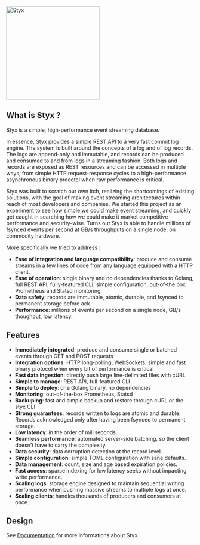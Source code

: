 <img src="https://gitlab.com/dataptive/styx/-/raw/master/docs/logo.png" alt="Styx" width="250">

What is Styx ?
--------------

Styx is a simple, high-performance event streaming database.

In essence, Styx provides a simple REST API to a very fast commit log engine. The system is built around the concepts of a log and of log records. The logs are append-only and immutable, and records can be produced and consumed to and from logs in a streaming fashion. Both logs and records are exposed as REST resources and can be accessed in multiple ways, from simple HTTP request-response cycles to a high-performance asynchronous binary procotol when raw performance is critical.

Styx was built to scratch our own itch, realizing the shortcomings of existing solutions, with the goal of making event streaming architectures within reach of most developers and companies. We started this project as an experiment to see how simple we could make event streaming, and quickly get caught in searching how we could make it market competitive performance and security-wise. Turns out Styx is able to handle millions of fsynced events per second at GB/s throughputs on a single node, on commodity hardware.

More specifically we tried to address :

- **Ease of integration and language compatibility**: produce and consume streams in a few lines of code from any language equipped with a HTTP client.
- **Ease of operation**: single binary and no dependencies thanks to Golang, full REST API, fully-featured CLI, simple configuration, out-of-the box Prometheus and Statsd monitoring.
- **Data safety**: records are immutable, atomic, durable, and fsynced to permanent storage before ack.
- **Performance**: millions of events per second on a single node, GB/s thoughput, low latency.

Features
--------

- **Immediately integrated**: produce and consume single or batched events through GET and POST requests
- **Integration options**: HTTP long-polling, WebSockets, simple and fast binary protocol when every bit of performance is critical
- **Fast data ingestion**: directly push large line-delimited files with cURL
- **Simple to manage**: REST API, full-featured CLI
- **Simple to deploy**: one Golang binary, no dependencies
- **Monitoring**: out-of-the-box Prometheus, Statsd
- **Backuping**: fast and simple backup and restore through cURL or the styx CLI
- **Strong guarantees**: records written to logs are atomic and durable. Records acknowledged only after having been fsynced to permanent storage.
- **Low latency**: in the order of milliseconds.
- **Seamless performance**: automated server-side batching, so the client doesn't have to carry the complexity.
- **Data security**: data corruption detection at the record level.
- **Simple configuration**: simple TOML configuration with sane defaults.
- **Data management**: count, size and age based expiration policies.
- **Fast access**: sparse indexing for low latency seeks without impacting write performance.
- **Scaling logs**: storage engine designed to maintain sequential writing performance when pushing massive streams to multiple logs at once. 
- **Scaling clients**: handles thousands of producers and consumers at once.


Design
------


See [Documentation](/docs) for more informations about Styx.
